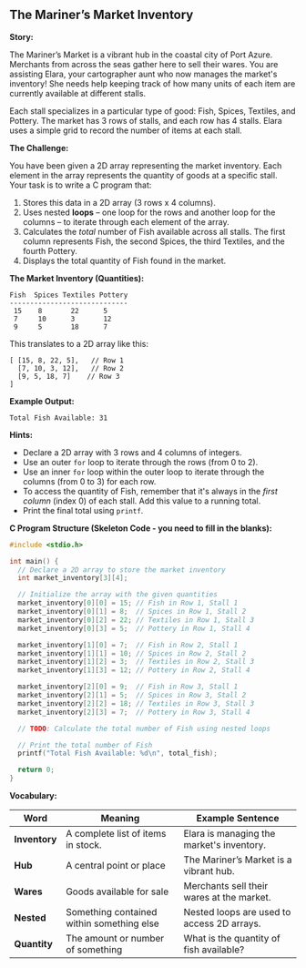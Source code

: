 ## The Mariner’s Market Inventory

**Story:**

The Mariner’s Market is a vibrant hub in the coastal city of Port Azure. Merchants from across the seas gather here to sell their wares. You are assisting Elara, your cartographer aunt who now manages the market's inventory! She needs help keeping track of how many units of each item are currently available at different stalls.

Each stall specializes in a particular type of good: Fish, Spices, Textiles, and Pottery. The market has 3 rows of stalls, and each row has 4 stalls. Elara uses a simple grid to record the number of items at each stall.

**The Challenge:**

You have been given a 2D array representing the market inventory. Each element in the array represents the quantity of goods at a specific stall. Your task is to write a C program that:

1.  Stores this data in a 2D array (3 rows x 4 columns).
2.  Uses nested **loops** – one loop for the rows and another loop for the columns – to iterate through each element of the array.
3.  Calculates the *total* number of Fish available across all stalls. The first column represents Fish, the second Spices, the third Textiles, and the fourth Pottery.
4.  Displays the total quantity of Fish found in the market.

**The Market Inventory (Quantities):**

```
Fish  Spices Textiles Pottery
-----------------------------
 15    8       22      5
 7     10      3       12
 9     5       18      7
```

This translates to a 2D array like this:

```
[ [15, 8, 22, 5],   // Row 1
  [7, 10, 3, 12],   // Row 2
  [9, 5, 18, 7]    // Row 3
]
```

**Example Output:**

```
Total Fish Available: 31
```

**Hints:**

*   Declare a 2D array with 3 rows and 4 columns of integers.
*   Use an outer `for` loop to iterate through the rows (from 0 to 2).
*   Use an inner `for` loop within the outer loop to iterate through the columns (from 0 to 3) for each row.
*   To access the quantity of Fish, remember that it's always in the *first column* (index 0) of each stall. Add this value to a running total.
*   Print the final total using `printf`.

**C Program Structure (Skeleton Code - you need to fill in the blanks):**

```c
#include <stdio.h>

int main() {
  // Declare a 2D array to store the market inventory
  int market_inventory[3][4];

  // Initialize the array with the given quantities
  market_inventory[0][0] = 15; // Fish in Row 1, Stall 1
  market_inventory[0][1] = 8;  // Spices in Row 1, Stall 2
  market_inventory[0][2] = 22; // Textiles in Row 1, Stall 3
  market_inventory[0][3] = 5;  // Pottery in Row 1, Stall 4

  market_inventory[1][0] = 7;  // Fish in Row 2, Stall 1
  market_inventory[1][1] = 10; // Spices in Row 2, Stall 2
  market_inventory[1][2] = 3;  // Textiles in Row 2, Stall 3
  market_inventory[1][3] = 12; // Pottery in Row 2, Stall 4

  market_inventory[2][0] = 9;  // Fish in Row 3, Stall 1
  market_inventory[2][1] = 5;  // Spices in Row 3, Stall 2
  market_inventory[2][2] = 18; // Textiles in Row 3, Stall 3
  market_inventory[2][3] = 7;  // Pottery in Row 3, Stall 4

  // TODO: Calculate the total number of Fish using nested loops

  // Print the total number of Fish
  printf("Total Fish Available: %d\n", total_fish);

  return 0;
}
```

**Vocabulary:**

| Word        | Meaning                                  | Example Sentence                                    |
| ----------- | ---------------------------------------- | --------------------------------------------------- |
| **Inventory** | A complete list of items in stock.      | Elara is managing the market's inventory.           |
| **Hub**       | A central point or place                 | The Mariner’s Market is a vibrant hub.              |
| **Wares**     | Goods available for sale                  | Merchants sell their wares at the market.          |
| **Nested**    | Something contained within something else | Nested loops are used to access 2D arrays.         |
| **Quantity**  | The amount or number of something      | What is the quantity of fish available?             |
